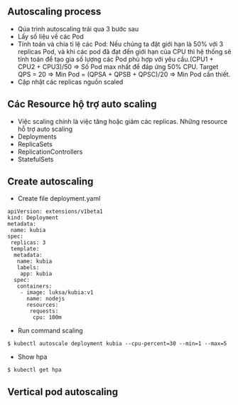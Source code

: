 ## Autoscaling process
* Qúa trình autoscaling trải qua 3 bước sau
 * Lấy số liệu về các Pod
 * Tính toán và chia tỉ lệ các Pod: Nếu chúng ta đặt giới hạn là 50% với 3 replicas Pod, và khi các pod đã đạt đến giới hạn của CPU thì hệ thống sẽ tính toán để tạo gia số lượng các Pod phù hợp với yêu cầu.(CPU1 + CPU2 + CPU3)/50 => Số Pod max nhất để đáp ứng 50% CPU. Target QPS = 20 => Min Pod = (QPSA + QPSB + QPSC)/20 => Min Pod cần thiết.
 * Cập nhật các replicas nguồn scaled
## Các Resource hộ trợ auto scaling
* Việc scaling chính là việc tăng hoặc giảm các replicas. Những resource hỗ trợ auto scaling
 * Deployments
 * ReplicaSets
 * ReplicationControllers
 * StatefulSets
## Create autoscaling
* Create file deployment.yaml
```
apiVersion: extensions/v1beta1
kind: Deployment
metadata:
 name: kubia
spec:
 replicas: 3
 template:
  metadata:
   name: kubia
   labels:
    app: kubia
  spec:
   containers:
    - image: luksa/kubia:v1
      name: nodejs
      resources:
       requests:
        cpu: 100m
```
* Run command scaling
```
$ kubectl autoscale deployment kubia --cpu-percent=30 --min=1 --max=5
```
* Show hpa
```
$ kubectl get hpa
```
## Vertical pod autoscaling
